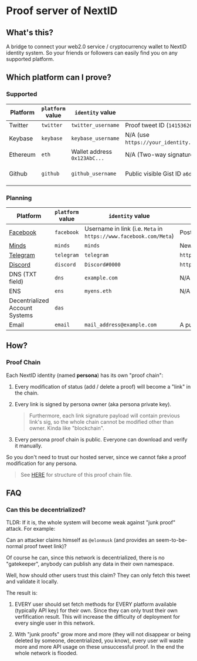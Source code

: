 # Proof server of NextID

## What's this?

A bridge to connect your web2.0 service / cryptocurrency wallet to
NextID identity system. So your friends or followers can easily find
you on any supported platform.

## Which platform can I prove?

### Supported

| Platform | `platform` value | `identity` value             | `proof_location` value                                                         | Misc.                                                   |
|----------|------------------|------------------------------|--------------------------------------------------------------------------------|---------------------------------------------------------|
| Twitter  | `twitter`        | `twitter_username`           | Proof tweet ID (`1415362679095635970`)                                         |                                                         |
| Keybase  | `keybase`        | `keybase_username`           | N/A (use `https://your_identity.keybase.pub/NextID/COMPRESSED_PUBKEY_HEX.txt`) |                                                         |
| Ethereum | `eth`            | Wallet address `0x123AbC...` | N/A (Two-way signatures created from persona sk and wallet sk)                 |                                                         |
| Github   | `github`         | `github_username`            | Public visible Gist ID `a6dddd2811af21b671fd`                                  | Gist should contains `0xPUBKEY_COMRESSED_HEX.json` file |

### Planning

| Platform                             | `platform` value | `identity` value                                                  | `proof_location` value                                 | Misc. |
|--------------------------------------|------------------|-------------------------------------------------------------------|--------------------------------------------------------|-------|
| [Facebook](https://www.facebook.com) | `facebook`       | Username in link (i.e. `Meta` in `https://www.facebook.com/Meta`) | Post ID (`460695145492083`)                            |       |
| [Minds](https://www.minds.com)       | `minds`          | `minds`                                                           | Newsfeed ID (`1309718521097228301`)                    |       |
| [Telegram](https://telegram.org)     | `telegram`       | `telegram`                                                        | `https://t.me/some_public_group/CHAT_ID_DIGITS`        |       |
| [Discord](https://discord.com)       | `discord`        | `Discord#0000`                                                    | `https://discord.com/channels/DIGITS/DIGITS/DIGITS`    |       |
| DNS (TXT field)                      | `dns`            | `example.com`                                                     | N/A (use `dig example.com TXT`)                        |       |
| ENS                                  | `ens`            | `myens.eth`                                                       | N/A (use `id.next.proof` record in ENS to store proof) |       |
| Decentrialized Account Systems       | `das`            |                                                                   |                                                        |       |
| Email                                | `email`          | `mail_address@example.com`                                        | A public mailing list `mbox` download URL (?)          |       |

## How?

### Proof Chain

Each NextID identity (named **persona**) has its own "proof chain":

1. Every modification of status (add / delete a proof) will become a
   "link" in the chain.

2. Every link is signed by persona owner (aka persona private key).

   > Furthermore, each link signature payload will contain previous
   > link's sig, so the whole chain cannot be modified other than
   > owner. Kinda like "blockchain".

3. Every persona proof chain is public. Everyone can download and
   verify it manually.

So you don't need to trust our hosted server, since we cannot fake a
proof modification for any persona.

> See [HERE](./proof_chain.md) for structure of this proof chain file.

## FAQ

### Can this be decentrialized?

TLDR: If it is, the whole system will become weak against "junk proof"
attack. For example:

Can an attacker claims himself as `@elonmusk` (and provides an
seem-to-be-normal proof tweet link)?

Of course he can, since this network is decentrialized, there is no
"gatekeeper", anybody can publish any data in their own namespace.

Well, how should other users trust this claim?  They can only fetch this
tweet and validate it locally.

The result is:

1. EVERY user should set fetch methods for EVERY platform available
   (typically API key) for their own.  Since they can only trust their
   own verfification result.  This will increase the difficulty of
   deployment for every single user in this network.

2. With "junk proofs" grow more and more (they will not disappear or
   being deleted by someone, decentrialized, you know), every user
   will waste more and more API usage on these unsuccessful proof.
   In the end the whole network is flooded.
